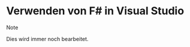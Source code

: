 # <a name="using-f-in-visual-studio"></a>Verwenden von F# in Visual Studio

> [!NOTE]
Dies wird immer noch bearbeitet.